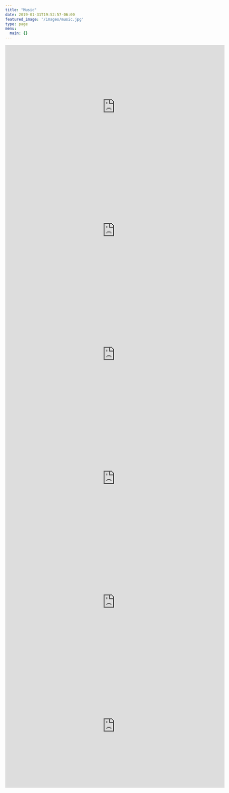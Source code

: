 ```yaml
---
title: "Music"
date: 2019-01-31T19:52:57-06:00
featured_image: '/images/music.jpg'
type: page
menu:
  main: {}
---
```


<iframe width="700" height="394" src="https://www.youtube.com/embed/NfTMMcZiIAU" frameborder="0" allow="accelerometer; autoplay; encrypted-media; gyroscope; picture-in-picture" allowfullscreen></iframe>

<iframe width="700" height="394" src="https://www.youtube.com/embed/P06zHLGKz6E" frameborder="0" allow="accelerometer; autoplay; encrypted-media; gyroscope; picture-in-picture" allowfullscreen></iframe>

<iframe width="700" height="394" src="https://www.youtube.com/embed/WMeNgaE5MD0" frameborder="0" allow="accelerometer; autoplay; encrypted-media; gyroscope; picture-in-picture" allowfullscreen></iframe>

<iframe width="700" height="394" src="https://www.youtube.com/embed/sSST6HvvmFo" frameborder="0" allow="accelerometer; autoplay; encrypted-media; gyroscope; picture-in-picture" allowfullscreen></iframe>

<iframe width="700" height="394" src="https://www.youtube.com/embed/2GMZ49nydHo" frameborder="0" allow="accelerometer; autoplay; encrypted-media; gyroscope; picture-in-picture" allowfullscreen></iframe>

<iframe width="700" height="394" src="https://www.youtube.com/embed/K0DoH4VJ6Kk" frameborder="0" allow="accelerometer; autoplay; encrypted-media; gyroscope; picture-in-picture" allowfullscreen></iframe>